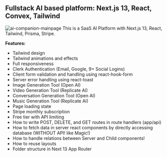 ## Fullstack AI based platform: Next.js 13, React, Convex, Tailwind
![ai-companion-mainpage](https://github.com/kritiagarwal13/next13-ai-companion/assets/25651879/afd89722-4876-4419-9197-1a5af1048701)
This is a SaaS AI Platform with Next.js 13, React, Tailwind, Prisma, Stripe.

**Features:**

- Tailwind design
- Tailwind animations and effects
- Full responsiveness
- Clerk Authentication (Email, Google, 9+ Social Logins)
- Client form validation and handling using react-hook-form
- Server error handling using react-toast
- Image Generation Tool (Open AI)
- Video Generation Tool (Replicate AI)
- Conversation Generation Tool (Open AI)
- Music Generation Tool (Replicate AI)
- Page loading state
- Stripe monthly subscription
- Free tier with API limiting
- How to write POST, DELETE, and GET routes in route handlers (app/api)
- How to fetch data in server react components by directly accessing database (WITHOUT API! like Magic!)
- How to handle relations between Server and Child components!
- How to reuse layouts
- Folder structure in Next 13 App Router
